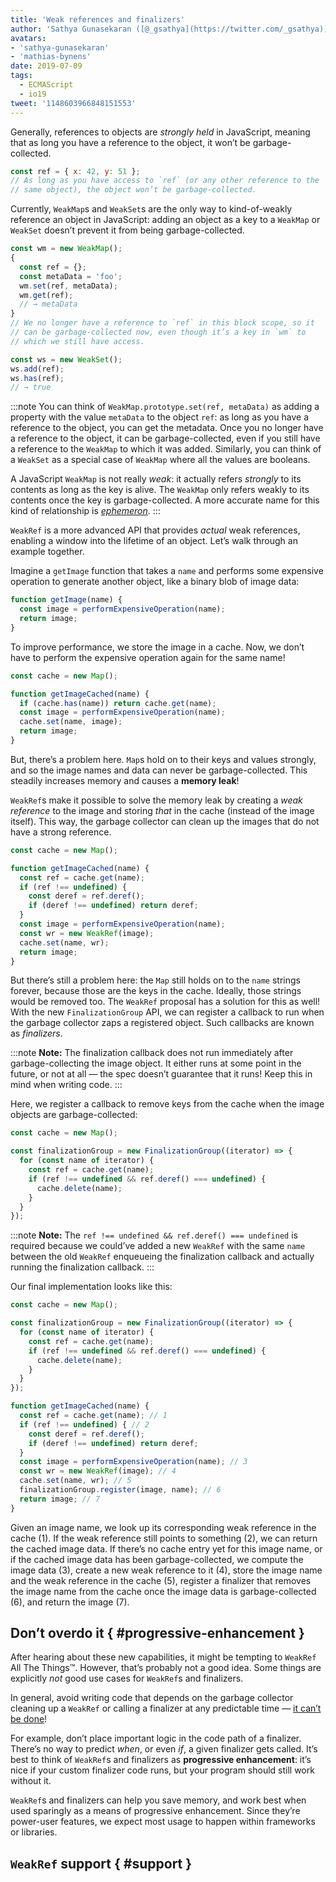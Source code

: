 ```yaml
---
title: 'Weak references and finalizers'
author: 'Sathya Gunasekaran ([@_gsathya](https://twitter.com/_gsathya)) and Mathias Bynens ([@mathias](https://twitter.com/mathias))'
avatars:
- 'sathya-gunasekaran'
- 'mathias-bynens'
date: 2019-07-09
tags:
  - ECMAScript
  - io19
tweet: '1148603966848151553'
---
```

Generally, references to objects are _strongly held_ in JavaScript, meaning that as long you have a reference to the object, it won’t be garbage-collected.

```js
const ref = { x: 42, y: 51 };
// As long as you have access to `ref` (or any other reference to the
// same object), the object won’t be garbage-collected.
```

Currently, `WeakMap`s and `WeakSet`s are the only way to kind-of-weakly reference an object in JavaScript: adding an object as a key to a `WeakMap` or `WeakSet` doesn’t prevent it from being garbage-collected.

```js
const wm = new WeakMap();
{
  const ref = {};
  const metaData = 'foo';
  wm.set(ref, metaData);
  wm.get(ref);
  // → metaData
}
// We no longer have a reference to `ref` in this block scope, so it
// can be garbage-collected now, even though it’s a key in `wm` to
// which we still have access.

const ws = new WeakSet();
ws.add(ref);
ws.has(ref);
// → true
```

:::note
You can think of `WeakMap.prototype.set(ref, metaData)` as adding a property with the value `metaData` to the object `ref`: as long as you have a reference to the object, you can get the metadata. Once you no longer have a reference to the object, it can be garbage-collected, even if you still have a reference to the `WeakMap` to which it was added. Similarly, you can think of a `WeakSet` as a special case of `WeakMap` where all the values are booleans.

A JavaScript `WeakMap` is not really _weak_: it actually refers _strongly_ to its contents as long as the key is alive. The `WeakMap` only refers weakly to its contents once the key is garbage-collected. A more accurate name for this kind of relationship is [_ephemeron_](https://en.wikipedia.org/wiki/Ephemeron).
:::

`WeakRef` is a more advanced API that provides _actual_ weak references, enabling a window into the lifetime of an object. Let’s walk through an example together.

Imagine a `getImage` function that takes a `name` and performs some expensive operation to generate another object, like a binary blob of image data:

```js
function getImage(name) {
  const image = performExpensiveOperation(name);
  return image;
}
```

To improve performance, we store the image in a cache. Now, we don’t have to perform the expensive operation again for the same name!

```js
const cache = new Map();

function getImageCached(name) {
  if (cache.has(name)) return cache.get(name);
  const image = performExpensiveOperation(name);
  cache.set(name, image);
  return image;
}
```

But, there’s a problem here. `Map`s hold on to their keys and values strongly, and so the image names and data can never be garbage-collected. This steadily increases memory and causes a **memory leak**!

`WeakRef`s make it possible to solve the memory leak by creating a _weak reference_ to the image and storing _that_ in the cache (instead of the image itself). This way, the garbage collector can clean up the images that do not have a strong reference.

```js
const cache = new Map();

function getImageCached(name) {
  const ref = cache.get(name);
  if (ref !== undefined) {
    const deref = ref.deref();
    if (deref !== undefined) return deref;
  }
  const image = performExpensiveOperation(name);
  const wr = new WeakRef(image);
  cache.set(name, wr);
  return image;
}
```

But there’s still a problem here: the `Map` still holds on to the `name` strings forever, because those are the keys in the cache. Ideally, those strings would be removed too. The `WeakRef` proposal has a solution for this as well! With the new `FinalizationGroup` API, we can register a callback to run when the garbage collector zaps a registered object. Such callbacks are known as _finalizers_.

:::note
**Note:** The finalization callback does not run immediately after garbage-collecting the image object. It either runs at some point in the future, or not at all — the spec doesn’t guarantee that it runs! Keep this in mind when writing code.
:::

Here, we register a callback to remove keys from the cache when the image objects are garbage-collected:

```js
const cache = new Map();

const finalizationGroup = new FinalizationGroup((iterator) => {
  for (const name of iterator) {
    const ref = cache.get(name);
    if (ref !== undefined && ref.deref() === undefined) {
      cache.delete(name);
    }
  }
});
```

:::note
**Note:** The `ref !== undefined && ref.deref() === undefined` is required because we could’ve added a new `WeakRef` with the same `name` between the old `WeakRef` enqueueing the finalization callback and actually running the finalization callback.
:::

Our final implementation looks like this:

```js
const cache = new Map();

const finalizationGroup = new FinalizationGroup((iterator) => {
  for (const name of iterator) {
    const ref = cache.get(name);
    if (ref !== undefined && ref.deref() === undefined) {
      cache.delete(name);
    }
  }
});

function getImageCached(name) {
  const ref = cache.get(name); // 1
  if (ref !== undefined) { // 2
    const deref = ref.deref();
    if (deref !== undefined) return deref;
  }
  const image = performExpensiveOperation(name); // 3
  const wr = new WeakRef(image); // 4
  cache.set(name, wr); // 5
  finalizationGroup.register(image, name); // 6
  return image; // 7
}
```

Given an image name, we look up its corresponding weak reference in the cache (1). If the weak reference still points to something (2), we can return the cached image data. If there’s no cache entry yet for this image name, or if the cached image data has been garbage-collected, we compute the image data (3), create a new weak reference to it (4), store the image name and the weak reference in the cache (5), register a finalizer that removes the image name from the cache once the image data is garbage-collected (6), and return the image (7).

## Don’t overdo it { #progressive-enhancement }

After hearing about these new capabilities, it might be tempting to `WeakRef` All The Things™. However, that’s probably not a good idea. Some things are explicitly _not_ good use cases for `WeakRef`s and finalizers.

In general, avoid writing code that depends on the garbage collector cleaning up a `WeakRef` or calling a finalizer at any predictable time — [it can’t be done](https://github.com/tc39/proposal-weakrefs#a-note-of-caution)!

For example, don’t place important logic in the code path of a finalizer. There’s no way to predict _when_, or even _if_, a given finalizer gets called. It’s best to think of `WeakRef`s and finalizers as **progressive enhancement**: it’s nice if your custom finalizer code runs, but your program should still work without it.

`WeakRef`s and finalizers can help you save memory, and work best when used sparingly as a means of progressive enhancement. Since they’re power-user features, we expect most usage to happen within frameworks or libraries.

## `WeakRef` support { #support }

<feature-support chrome="no"
                 firefox="no"
                 safari="no"
                 nodejs="no"
                 babel="no"></feature-support>

